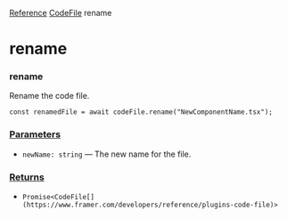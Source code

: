 [Reference](https://www.framer.com/developers/reference)
[CodeFile](https://www.framer.com/developers/reference/plugins-code-file)
rename
# rename
### rename
Rename the code file.
```
const renamedFile = await codeFile.rename("NewComponentName.tsx");
```

### [Parameters](https://www.framer.com/developers/reference/plugins-code-file-rename#parameters)
  * `newName: string` — The new name for the file.


### [Returns](https://www.framer.com/developers/reference/plugins-code-file-rename#returns)
  * `Promise<CodeFile[](https://www.framer.com/developers/reference/plugins-code-file)>`


